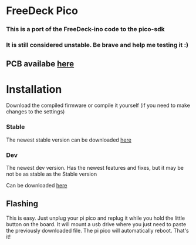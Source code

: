 # FreeDeck Pico

### This is a port of the FreeDeck-ino code to the pico-sdk

### It is still considered unstable. Be brave and help me testing it :)

## PCB availabe [here](https://github.com/FreeYourStream/freedeck-hardware/tree/master/3x2/ThroughHole/raspberry_pi_pico)

# Installation

Download the compiled firmware or compile it yourself (if you need to make changes to the settings)

### Stable

The newest stable version can be downloaded [here](https://github.com/koriwi/freedeck-pico/releases)

### Dev

The newest dev version. Has the newest features and fixes, but it may be not be as stable as the Stable version

Can be downloaded [here](https://github.com/koriwi/freedeck-pico/releases/download/dev/freedeck-pico.uf2)

## Flashing

This is easy. Just unplug your pi pico and replug it while you hold the little button on the board. It will mount a usb drive where you just need to paste the previously downloaded file. The pi pico will automatically reboot. That's it!
